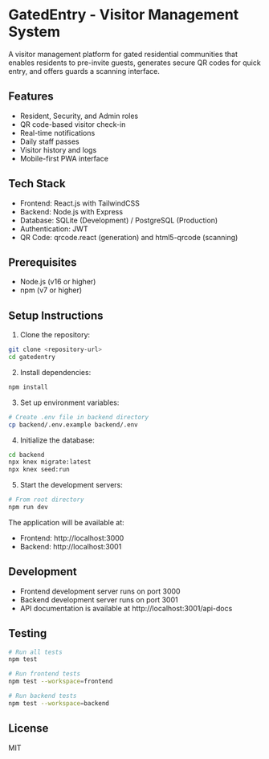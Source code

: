 # GatedEntry - Visitor Management System

A visitor management platform for gated residential communities that enables residents to pre-invite guests, generates secure QR codes for quick entry, and offers guards a scanning interface.

## Features

- Resident, Security, and Admin roles
- QR code-based visitor check-in
- Real-time notifications
- Daily staff passes
- Visitor history and logs
- Mobile-first PWA interface

## Tech Stack

- Frontend: React.js with TailwindCSS
- Backend: Node.js with Express
- Database: SQLite (Development) / PostgreSQL (Production)
- Authentication: JWT
- QR Code: qrcode.react (generation) and html5-qrcode (scanning)

## Prerequisites

- Node.js (v16 or higher)
- npm (v7 or higher)

## Setup Instructions

1. Clone the repository:
```bash
git clone <repository-url>
cd gatedentry
```

2. Install dependencies:
```bash
npm install
```

3. Set up environment variables:
```bash
# Create .env file in backend directory
cp backend/.env.example backend/.env
```

4. Initialize the database:
```bash
cd backend
npx knex migrate:latest
npx knex seed:run
```

5. Start the development servers:
```bash
# From root directory
npm run dev
```

The application will be available at:
- Frontend: http://localhost:3000
- Backend: http://localhost:3001

## Development

- Frontend development server runs on port 3000
- Backend development server runs on port 3001
- API documentation is available at http://localhost:3001/api-docs

## Testing

```bash
# Run all tests
npm test

# Run frontend tests
npm test --workspace=frontend

# Run backend tests
npm test --workspace=backend
```

## License

MIT 